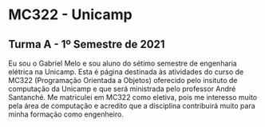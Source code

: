 # MC322 - Unicamp 
## Turma A - 1º Semestre de 2021
Eu sou o Gabriel Melo e sou aluno do sétimo semestre de engenharia elétrica na Unicamp.  Esta é página destinada às atividades do curso de MC322 (Programação Orientada a Objetos) oferecido pelo insituto de computação da Unicamp e que será ministrada pelo professor André Santanché. Me matriculei em MC322 como eletiva, pois me interesso muito pela área de computação e acredito que a disciplina contribuirá muito para minha formação como engenheiro.
